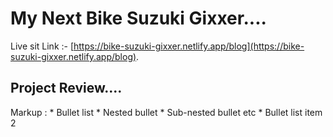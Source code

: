 # My Next Bike Suzuki Gixxer....

Live sit Link :- [https://bike-suzuki-gixxer.netlify.app/blog](https://bike-suzuki-gixxer.netlify.app/blog).


## Project Review....
 Markup : * Bullet list
              * Nested bullet
                  * Sub-nested bullet etc
          * Bullet list item 2



